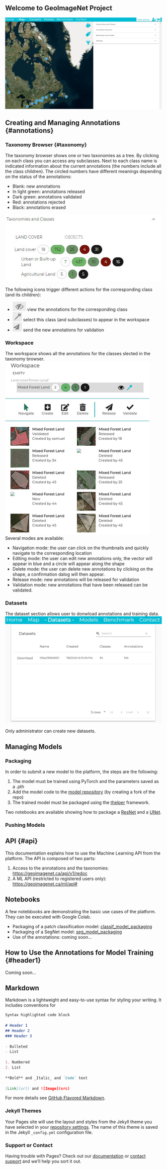 
## Welcome to GeoImageNet Project


![Alt text](./img/Capture1.JPG)

## Creating and Managing Annotations {#annotations}

### Taxonomy Browser {#taxonomy}
The taxonomy browser shows one or two taxonomies as a tree. By clicking on each class you can access any subclasses. Next to each class name is indicated information about the current annotations (the numbers include all the class children). The circled numbers have different meanings depending on the status of the annotations:
- Blank: new annotations
- In light green: annotations released
- Dark green: annotations validated
- Red: annotations rejected
- Black: annotations erased

![Alt text](./img/Capture2.JPG)

The following icons trigger different actions for the corresponding class (and its children):
- ![Alt text](./img/Selection_010.jpg) view the annotations for the corresponding class
- ![Alt text](./img/Selection_011.jpg) select this class (and subclasses) to appear in the workspace
- ![Alt text](./img/Selection_012.jpg) send the new annotations for validation

### Workspace
The workspace shows all the annotations for the classes slected in the taxonomy browser.
![Alt text](./img/Selection_014.jpg)
Several modes are available:
- Navigation mode: the user can click on the thumbnails and quickly navigate to the corresponding location
- Editing mode: the user can edit new annotations only, the vector will appear in blue and a circle will appear along the shape
- Delete mode: the user can delete new annotations by clicking on the shape, a confirmation dalog will then appear.
- Release mode: new annotations will be released for validation
- Validation mode: new annotations that have been released can be validated.

### Datasets
The dataset section allows user to donwload annotations and training data.
![Alt text](./img/Capture4.JPG)

Only administrator can create new datasets.



## Managing Models

### Packaging
In order to submit a new model to the platform, the steps are the following:
1. The model must be trained using PyTorch and the parameters saved as a .pth 
2. Add the model code to the [model repository](https://github.com/sfoucher/gin-model-repo) (by creating a fork of the repo)
3. The trained model must be packaged using the [thelper](https://github.com/plstcharles/thelper) framework.

Two notebooks are available showing how to package a [ResNet](https://github.com/crim-ca/geoimagenet/blob/master/classif_model_packaging.ipynb)  and a [UNet](https://github.com/crim-ca/geoimagenet/blob/master/seg_model_packaging.ipynb).

### Pushing Models

## API {#api}

This documentation explains how to use the Machine Learning API from the  platform. The API is composed of two parts:
1. Access to the annotations and the taxonomies: https://geoimagenet.ca/api/v1/redoc
2. A ML API (restricted to registered users only): https://geoimagenet.ca/ml/api#

## Notebooks
A few notebbooks are demonstrating the basic use cases of the platform. They can be executed with Google Colab.
* Packaging of a patch classification model: [classif_model_packaging](https://github.com/crim-ca/geoimagenet/blob/master/classif_model_packaging.ipynb) 
* Packaging of a SegNet model: [seg_model_packaging](https://github.com/crim-ca/geoimagenet/blob/master/seg_model_packaging.ipynb) 
* Use of the annotations: coming soon...

## How to Use the Annotations for Model Training {#header1}
Coming soon...



## Markdown

Markdown is a lightweight and easy-to-use syntax for styling your writing. It includes conventions for

```markdown
Syntax highlighted code block

# Header 1
## Header 2
### Header 3

- Bulleted
- List

1. Numbered
2. List

**Bold** and _Italic_ and `Code` text

[Link](url) and ![Image](src)
```

For more details see [GitHub Flavored Markdown](https://guides.github.com/features/mastering-markdown/).

### Jekyll Themes

Your Pages site will use the layout and styles from the Jekyll theme you have selected in your [repository settings](https://github.com/crim-ca/geoimagenet/settings). The name of this theme is saved in the Jekyll `_config.yml` configuration file.

### Support or Contact

Having trouble with Pages? Check out our [documentation](https://docs.github.com/categories/github-pages-basics/) or [contact support](https://github.com/contact) and we’ll help you sort it out.
